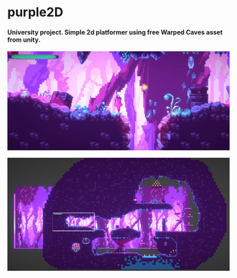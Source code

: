 # purple2D

#### University project. Simple 2d platformer using free Warped Caves asset from unity.

![Screenshot from the project](https://github.com/myrahkis/purple2D/blob/main/screenshot.png)

![Level map](https://github.com/myrahkis/purple2D/blob/main/map.png)
